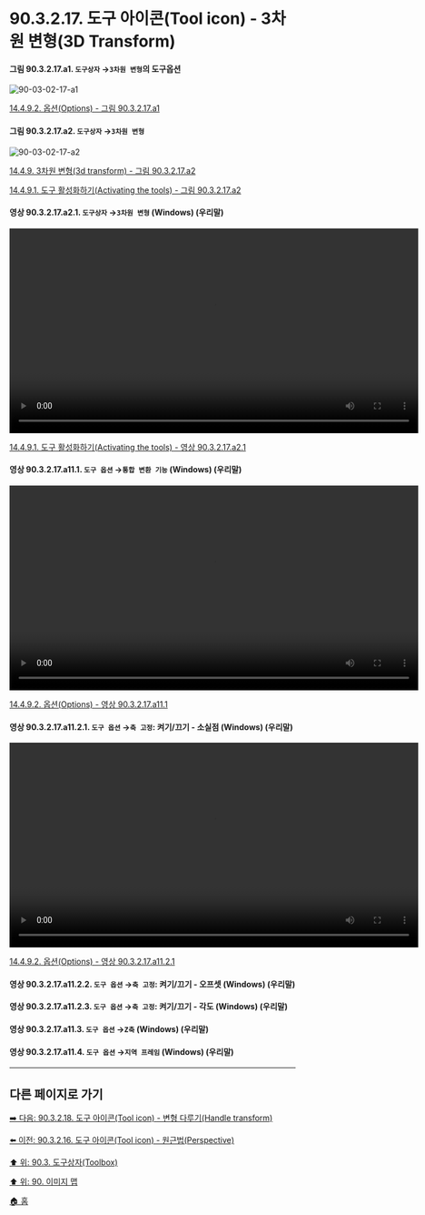 # 90.3.2.17. 도구 아이콘(Tool icon) - 3차원 변형(3D Transform)

<a id="90-03-02-17-a1"></a>

#### 그림 90.3.2.17.a1. `도구상자` →`3차원 변형`의 도구옵션
![90-03-02-17-a1](https://github.com/wonder13662/gimp/assets/15767104/cf39244c-a25d-45e7-8402-6802b1bb80a2)

[14.4.9.2. 옵션(Options) - 그림 90.3.2.17.a1](./14-04-09-02-options.md#90-03-02-17-a1)

<a id="90-03-02-17-a2"></a>

#### 그림 90.3.2.17.a2. `도구상자` →`3차원 변형`
![90-03-02-17-a2](https://github.com/wonder13662/gimp/assets/15767104/90c1474c-bf80-4eff-ac55-f6ae335c7d69)

[14.4.9. 3차원 변형(3d transform) - 그림 90.3.2.17.a2](./14-04-09-00-3d-transform.md#90-03-02-17-a2)

[14.4.9.1. 도구 활성화하기(Activating the tools) - 그림 90.3.2.17.a2](./14-04-09-01-activating_the_tool.md#90-03-02-17-a2)

<a id="90-03-02-17-a2-01"></a>

#### 영상 90.3.2.17.a2.1. `도구상자` →`3차원 변형` (Windows) (우리말)
<video controls="controls" width="720" src="https://github.com/wonder13662/gimp/assets/15767104/84b3fb8a-1394-4406-9e55-7d35ef06e87d"></video>

[14.4.9.1. 도구 활성화하기(Activating the tools) - 영상 90.3.2.17.a2.1](./14-04-09-01-activating_the_tool.md#90-03-02-17-a2-01)

<a id="90-03-02-17-a11-01"></a>

#### 영상 90.3.2.17.a11.1. `도구 옵션` →`통합 변환 기능` (Windows) (우리말)
<video controls="controls" width="720" src="https://github.com/wonder13662/gimp/assets/15767104/98980199-4c5f-4aa0-85e2-44b08ca00b5d"></video>

[14.4.9.2. 옵션(Options) - 영상 90.3.2.17.a11.1](./14-04-09-02-options.md#90-03-02-17-a11-01)

<a id="90-03-02-17-a11-02-01"></a>

#### 영상 90.3.2.17.a11.2.1. `도구 옵션` →`축 고정`: 켜기/끄기 - 소실점 (Windows) (우리말)
<video controls="controls" width="720" src="https://github.com/wonder13662/gimp/assets/15767104/89fb6617-c513-4d83-88a6-7754b66e8e14"></video>

[14.4.9.2. 옵션(Options) - 영상 90.3.2.17.a11.2.1](./14-04-09-02-options.md#90-03-02-17-a11-02-01)

<a id="90-03-02-17-a11-02-02"></a>

#### 영상 90.3.2.17.a11.2.2. `도구 옵션` →`축 고정`: 켜기/끄기 - 오프셋 (Windows) (우리말)

<a id="90-03-02-17-a11-02-03"></a>

#### 영상 90.3.2.17.a11.2.3. `도구 옵션` →`축 고정`: 켜기/끄기 - 각도 (Windows) (우리말)

<a id="90-03-02-17-a11-03"></a>

#### 영상 90.3.2.17.a11.3. `도구 옵션` →`Z축` (Windows) (우리말)

<a id="90-03-02-17-a11-04"></a>

#### 영상 90.3.2.17.a11.4. `도구 옵션` →`지역 프레임` (Windows) (우리말)

***

## 다른 페이지로 가기

[➡️ 다음: 90.3.2.18. 도구 아이콘(Tool icon) - 변형 다루기(Handle transform)](./90-03-02-18-handle_transform.md)

[⬅️ 이전: 90.3.2.16. 도구 아이콘(Tool icon) - 원근법(Perspective)](./90-03-02-16-perspective.md)

[⬆️ 위: 90.3. 도구상자(Toolbox)](./90-03-00-toolbox.md)

[⬆️ 위: 90. 이미지 맵](./90-00-image-map.md)

[🏠 홈](./00-home.md)

